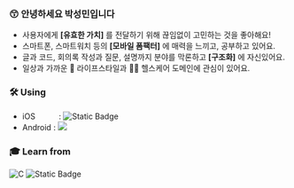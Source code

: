 ### 😙 안녕하세요 박성민입니다
- 사용자에게 **[유효한 가치]** 를 전달하기 위해 끊임없이 고민하는 것을 좋아해요!
- 스마트폰, 스마트워치 등의 **[모바일 폼팩터]** 에 매력을 느끼고, 공부하고 있어요.
- 글과 코드, 회의록 작성과 질문, 설명까지 분야를 막론하고  **[구조화]** 에 자신있어요.
- 일상과 가까운 💼 라이프스타일과 🏋🏻 헬스케어 도메인에 관심이 있어요.

### 🛠️ Using
- iOS ㅤㅤㅤ:  ![Static Badge](https://img.shields.io/badge/Swift-F05138?style=flat-square&logo=swift&logoColor=white) 
- Android : <img src="https://img.shields.io/badge/Flutter-02569B?style=flat-square&logo=flutter&logoColor=white"/> ㅤ

### 🎓 Learn from
![C](https://img.shields.io/badge/Chung--Ang%20Univ.-000000?style=flat-square&logo=c&logoColor=white)
![Static Badge](https://img.shields.io/badge/Apple%20Developer%20Academy%20@%20POSTECH-000000?style=flat-square&logo=apple&logoColor=white)
<!--
**sm-amoled/sm-amoled** is a ✨ _special_ ✨ repository because its `README.md` (this file) appears on your GitHub profile.

Here are some ideas to get you started:

- 🔭 I’m currently working on ...
- 🌱 I’m currently learning ...
- 👯 I’m looking to collaborate on ...
- 🤔 I’m looking for help with ...
- 💬 Ask me about ...
- 📫 How to reach me: ...
- 😄 Pronouns: ...
- ⚡ Fun fact: ...
-->
